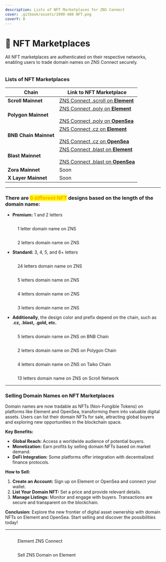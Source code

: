 ```yaml
---
description: Lists of NFT Marketplaces for ZNS Connect
cover: .gitbook/assets/1990-480 NFT.png
coverY: 0
---
```


# 🎨 NFT Marketplaces

All NFT marketplaces are authenticated on their respective networks, enabling users to trade domain names on ZNS Connect securely.

<figure><img src=".gitbook/assets/1800-300 NFT.png" alt=""><figcaption></figcaption></figure>

### Lists of NFT Marketplaces&#x20;

<table data-view="cards"><thead><tr><th>Chain</th><th>Link to NFT Marketplace</th></tr></thead><tbody><tr><td><strong>Scroll Mainnet</strong></td><td><a href="https://element.market/collections/zns-connect-scroll">ZNS Connect .scroll on <strong>Element</strong> </a></td></tr><tr><td><strong>Polygon Mainnet</strong></td><td><a href="https://element.market/collections/zns-connect-poly">ZNS Connect .poly on <strong>Element</strong></a><br><br><a href="https://opensea.io/collection/zns-connect-polygon">ZNS Connect .poly on <strong>OpenSea</strong></a></td></tr><tr><td><strong>BNB Chain Mainnet</strong></td><td><a href="https://element.market/collections/zns-connect-bnb">ZNS Connect .cz on <strong>Element</strong></a><br><br><a href="https://opensea.io/collection/zns-connect-bnb">ZNS Connect .cz on <strong>OpenSea</strong></a></td></tr><tr><td><strong>Blast Mainnet</strong></td><td><a href="https://element.market/collections/zns-connect-blast">ZNS Connect .blast on <strong>Element</strong></a> <br><br><a href="https://opensea.io/collection/zns-connect-blast">ZNS Connect .blast on <strong>OpenSea</strong></a></td></tr><tr><td><strong>Zora Mainnet</strong></td><td>Soon</td></tr><tr><td> <strong>X Layer Mainnet</strong></td><td>Soon</td></tr></tbody></table>

***

### There are <mark style="color:orange;">**6 different NFT**</mark> designs based on the length of the domain name:

* **Premium:** 1 and 2 letters

<div>

<figure><img src=".gitbook/assets/standart-1 - blast.png" alt=""><figcaption><p>1 letter domain name on ZNS</p></figcaption></figure>

 

<figure><img src=".gitbook/assets/standart-2 - blast.png" alt=""><figcaption><p>2 letters domain name on ZNS</p></figcaption></figure>

</div>

* **Standard:** 3, 4, 5, and 6+ letters

<div>

<figure><img src=".gitbook/assets/standart-6  - blast.png" alt=""><figcaption><p>24 letters domain name on ZNS</p></figcaption></figure>

 

<figure><img src=".gitbook/assets/standart-5  - blast.png" alt=""><figcaption><p>5 letters domain name on ZNS</p></figcaption></figure>

 

<figure><img src=".gitbook/assets/standart-4  - blast.png" alt=""><figcaption><p>4 letters domain name on ZNS</p></figcaption></figure>

 

<figure><img src=".gitbook/assets/standart-3  - blast.png" alt=""><figcaption><p>3 letters domain name on ZNS</p></figcaption></figure>

</div>

* **Additionally**, the design color and prefix depend on the chain, such as **.cz, .blast, .gold, etc.**

<div>

<figure><img src=".gitbook/assets/standart-5  - scroll.png" alt=""><figcaption><p>5 letters domain name on ZNS on BNB Chain</p></figcaption></figure>

 

<figure><img src=".gitbook/assets/standart-1 - poly.png" alt=""><figcaption><p>2 letters domain name on ZNS on Polygon Chain</p></figcaption></figure>

 

<figure><img src=".gitbook/assets/standart-4  - scroll.png" alt=""><figcaption><p>4 letters domain name on ZNS on Taiko Chain</p></figcaption></figure>

 

<figure><img src=".gitbook/assets/standart-6  - scroll.png" alt=""><figcaption><p>13 letters domain name on ZNS on Scroll Network</p></figcaption></figure>

</div>

***

### **Selling Domain Names on NFT Marketplaces**

Domain names are now tradable as NFTs (Non-Fungible Tokens) on platforms like Element and OpenSea, transforming them into valuable digital assets. Users can list their domain NFTs for sale, attracting global buyers and exploring new opportunities in the blockchain space.

**Key Benefits:**

* **Global Reach:** Access a worldwide audience of potential buyers.
* **Monetization:** Earn profits by selling domain NFTs based on market demand.
* **DeFi Integration:** Some platforms offer integration with decentralized finance protocols.

**How to Sell:**

1. **Create an Account:** Sign up on Element or OpenSea and connect your wallet.
2. **List Your Domain NFT:** Set a price and provide relevant details.
3. **Manage Listings:** Monitor and engage with buyers. Transactions are secure and transparent on the blockchain.

**Conclusion:** Explore the new frontier of digital asset ownership with domain NFTs on Element and OpenSea. Start selling and discover the possibilities today!

***

<div>

<figure><img src=".gitbook/assets/Screenshot 2024-06-26 at 13.16.06.png" alt=""><figcaption><p>Element ZNS Connect</p></figcaption></figure>

 

<figure><img src=".gitbook/assets/Screenshot 2024-06-26 at 13.16.31.png" alt=""><figcaption><p>Sell ZNS Domain on Element</p></figcaption></figure>

</div>
